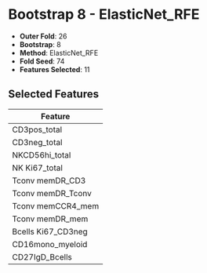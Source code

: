# Bootstrap 8 - ElasticNet_RFE

- **Outer Fold**: 26
- **Bootstrap**: 8
- **Method**: ElasticNet_RFE
- **Fold Seed**: 74
- **Features Selected**: 11

## Selected Features

| Feature |
|---------|
| CD3pos_total |
| CD3neg_total |
| NKCD56hi_total |
| NK Ki67_total |
| Tconv memDR_CD3 |
| Tconv memDR_Tconv |
| Tconv memCCR4_mem |
| Tconv memDR_mem |
| Bcells Ki67_CD3neg |
| CD16mono_myeloid |
| CD27IgD_Bcells |
